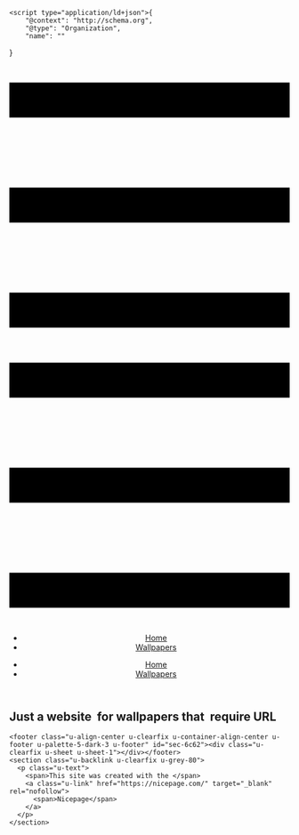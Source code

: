 <!DOCTYPE html>
<html style="font-size: 16px;" lang="en"><head>
    <meta name="viewport" content="width=device-width, initial-scale=1.0">
    <meta charset="utf-8">
    <meta name="keywords" content="iPhone XS and iPhone XS Max:, Everything you need to know!, What&amp;apos;s the difference between the iPhone XS and iPhone XS Max?, The Insides, The Camera, The Video, iPhone&nbsp;Xs Max, 6.5″&nbsp;display1, iPhone&nbsp;Xs, 5.8″&nbsp;display1, iPhone&nbsp;Xr, 6.1″&nbsp;display1, Exceptional materials, Advanced Face&nbsp;ID, Security is simple when your face is your password., No other phone is like iPhone, Every&nbsp;decision that goes into iPhone makes it stand apart, INTUITIVE">
    <meta name="description" content="">
    <title>Home</title>
    <link rel="stylesheet" href="nicepage.css" media="screen">
<link rel="stylesheet" href="index.css" media="screen">
    <script class="u-script" type="text/javascript" src="jquery.js" defer=""></script>
    <script class="u-script" type="text/javascript" src="nicepage.js" defer=""></script>
    <meta name="generator" content="Nicepage 7.0.3, nicepage.com">
    <link id="u-theme-google-font" rel="stylesheet" href="https://fonts.googleapis.com/css?family=Roboto:100,100i,300,300i,400,400i,500,500i,700,700i,900,900i|Open+Sans:300,300i,400,400i,500,500i,600,600i,700,700i,800,800i">
    
    
    
    <script type="application/ld+json">{
		"@context": "http://schema.org",
		"@type": "Organization",
		"name": ""
}</script>
    <meta name="theme-color" content="#478ac9">
    <meta property="og:title" content="Home">
    <meta property="og:type" content="website">
  <meta data-intl-tel-input-cdn-path="intlTelInput/"></head>
  <body data-home-page="Home.html" data-home-page-title="Home" data-path-to-root="./" data-include-products="false" class="u-body u-xl-mode" data-lang="en"><header class="u-clearfix u-header u-palette-5-dark-3 u-header" id="sec-0146"><div class="u-clearfix u-sheet u-sheet-1">
        <nav class="u-menu u-menu-one-level u-offcanvas u-menu-1">
          <div class="menu-collapse" style="font-size: 1rem; letter-spacing: 0px;">
            <a class="u-button-style u-custom-left-right-menu-spacing u-custom-padding-bottom u-custom-top-bottom-menu-spacing u-hamburger-link u-nav-link u-text-active-palette-1-base u-text-hover-palette-2-base" href="#">
              <svg class="u-svg-link" viewBox="0 0 24 24"><use xlink:href="#menu-hamburger"></use></svg>
              <svg class="u-svg-content" version="1.1" id="menu-hamburger" viewBox="0 0 16 16" x="0px" y="0px" xmlns:xlink="http://www.w3.org/1999/xlink" xmlns="http://www.w3.org/2000/svg"><g><rect y="1" width="16" height="2"></rect><rect y="7" width="16" height="2"></rect><rect y="13" width="16" height="2"></rect>
</g></svg>
            </a>
          </div>
          <div class="u-custom-menu u-nav-container">
            <ul class="u-nav u-unstyled u-nav-1"><li class="u-nav-item"><a class="u-button-style u-nav-link u-text-active-palette-1-base u-text-hover-palette-2-base" href="./" style="padding: 10px 20px;">Home</a>
</li><li class="u-nav-item"><a class="u-button-style u-nav-link u-text-active-palette-1-base u-text-hover-palette-2-base" href="Wallpapers.html" style="padding: 10px 20px;">Wallpapers</a>
</li></ul>
          </div>
          <div class="u-custom-menu u-nav-container-collapse">
            <div class="u-black u-container-style u-inner-container-layout u-opacity u-opacity-95 u-sidenav">
              <div class="u-inner-container-layout u-sidenav-overflow">
                <div class="u-menu-close"></div>
                <ul class="u-align-center u-nav u-popupmenu-items u-unstyled u-nav-2"><li class="u-nav-item"><a class="u-button-style u-nav-link" href="./">Home</a>
</li><li class="u-nav-item"><a class="u-button-style u-nav-link" href="Wallpapers.html">Wallpapers</a>
</li></ul>
              </div>
            </div>
            <div class="u-black u-menu-overlay u-opacity u-opacity-70"></div>
          </div>
        </nav>
      </div></header>
    <section class="u-clearfix u-palette-5-dark-3 u-section-1" id="sec-0953">
      <div class="u-clearfix u-sheet u-sheet-1">
        <h1 class="u-text u-text-palette-1-dark-2 u-text-1">Just a website&nbsp; for wallpapers that&nbsp; require URL</h1>
      </div>
    </section>
    
    
    
    <footer class="u-align-center u-clearfix u-container-align-center u-footer u-palette-5-dark-3 u-footer" id="sec-6c62"><div class="u-clearfix u-sheet u-sheet-1"></div></footer>
    <section class="u-backlink u-clearfix u-grey-80">
      <p class="u-text">
        <span>This site was created with the </span>
        <a class="u-link" href="https://nicepage.com/" target="_blank" rel="nofollow">
          <span>Nicepage</span>
        </a>
      </p>
    </section>
  
</body></html>

